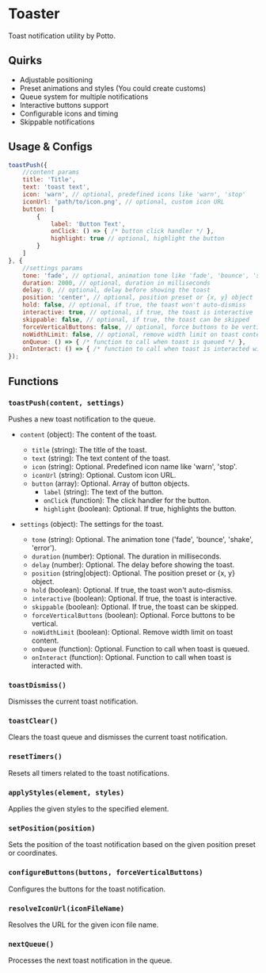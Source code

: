 # Toaster

Toast notification utility by Potto.

## Quirks

- Adjustable positioning
- Preset animations and styles (You could create customs)
- Queue system for multiple notifications
- Interactive buttons support
- Configurable icons and timing
- Skippable notifications

## Usage & Configs
```js
toastPush({
    //content params
    title: 'Title',
    text: 'toast text',
    icon: 'warn', // optional, predefined icons like 'warn', 'stop'
    iconUrl: 'path/to/icon.png', // optional, custom icon URL
    button: [
        {
            label: 'Button Text',
            onClick: () => { /* button click handler */ },
            highlight: true // optional, highlight the button
        }
    ]
}, {
    //settings params
    tone: 'fade', // optional, animation tone like 'fade', 'bounce', 'shake', 'error'
    duration: 2000, // optional, duration in milliseconds
    delay: 0, // optional, delay before showing the toast
    position: 'center', // optional, position preset or {x, y} object
    hold: false, // optional, if true, the toast won't auto-dismiss
    interactive: true, // optional, if true, the toast is interactive
    skippable: false, // optional, if true, the toast can be skipped
    forceVerticalButtons: false, // optional, force buttons to be vertical
    noWidthLimit: false, // optional, remove width limit on toast content
    onQueue: () => { /* function to call when toast is queued */ },
    onInteract: () => { /* function to call when toast is interacted with */ }
});
```

## Functions

### `toastPush(content, settings)`

Pushes a new toast notification to the queue.

- `content` (object): The content of the toast.
  - `title` (string): The title of the toast.
  - `text` (string): The text content of the toast.
  - `icon` (string): Optional. Predefined icon name like 'warn', 'stop'.
  - `iconUrl` (string): Optional. Custom icon URL.
  - `button` (array): Optional. Array of button objects.
    - `label` (string): The text of the button.
    - `onClick` (function): The click handler for the button.
    - `highlight` (boolean): Optional. If true, highlights the button.

- `settings` (object): The settings for the toast.
  - `tone` (string): Optional. The animation tone ('fade', 'bounce', 'shake', 'error').
  - `duration` (number): Optional. The duration in milliseconds.
  - `delay` (number): Optional. The delay before showing the toast.
  - `position` (string|object): Optional. The position preset or {x, y} object.
  - `hold` (boolean): Optional. If true, the toast won't auto-dismiss.
  - `interactive` (boolean): Optional. If true, the toast is interactive.
  - `skippable` (boolean): Optional. If true, the toast can be skipped.
  - `forceVerticalButtons` (boolean): Optional. Force buttons to be vertical.
  - `noWidthLimit` (boolean): Optional. Remove width limit on toast content.
  - `onQueue` (function): Optional. Function to call when toast is queued.
  - `onInteract` (function): Optional. Function to call when toast is interacted with.

### `toastDismiss()`

Dismisses the current toast notification.

### `toastClear()`

Clears the toast queue and dismisses the current toast notification.

### `resetTimers()`

Resets all timers related to the toast notifications.

### `applyStyles(element, styles)`

Applies the given styles to the specified element.

### `setPosition(position)`

Sets the position of the toast notification based on the given position preset or coordinates.

### `configureButtons(buttons, forceVerticalButtons)`

Configures the buttons for the toast notification.

### `resolveIconUrl(iconFileName)`

Resolves the URL for the given icon file name.

### `nextQueue()`

Processes the next toast notification in the queue.
